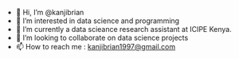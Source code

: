 - 👋 Hi, I’m @kanjibrian
- 👀 I’m interested in data science and programming
- 🌱 I’m currently a data scieance research assistant at ICIPE Kenya.
- 💞️ I’m looking to collaborate on data science projects
- 📫 How to reach me : kanjibrian1997@gmail.com

<!---
kanjibrian/kanjibrian is a ✨ special ✨ repository because its `README.md` (this file) appears on your GitHub profile.
You can click the Preview link to take a look at your changes.
--->
